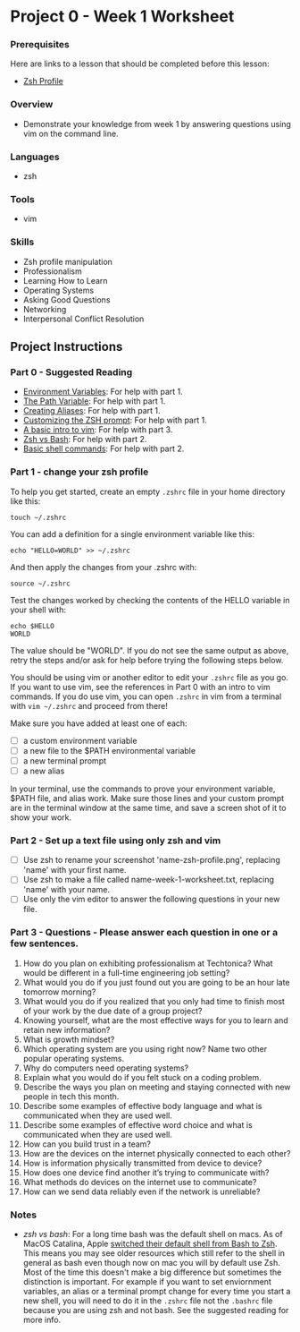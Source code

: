 # Project 0 - Week 1 Worksheet

### Prerequisites

Here are links to a lesson that should be completed before this lesson:

- [Zsh Profile](https://github.com/Techtonica/curriculum/blob/main/dev-tools/dot-profile.md)

### Overview

- Demonstrate your knowledge from week 1 by answering questions using vim on the command line.

### Languages

- zsh

### Tools

- vim

### Skills

- Zsh profile manipulation
- Professionalism
- Learning How to Learn
- Operating Systems
- Asking Good Questions
- Networking
- Interpersonal Conflict Resolution

## Project Instructions

### Part 0 - Suggested Reading

- [Environment Variables](https://linuxhint.com/set-environment-variable-zsh/): For help with part 1.
- [The Path Variable](https://janelbrandon.medium.com/understanding-the-path-variable-6eae0936e976): For help with part 1.
- [Creating Aliases](https://www.tecmint.com/create-alias-in-linux/): For help with part 1.
- [Customizing the ZSH prompt](https://linuxhint.com/change-zsh-prompt-name/): For help with part 1.
- [A basic intro to vim](https://linuxfoundation.org/blog/classic-sysadmin-vim-101-a-beginners-guide-to-vim/): For help with part 3.
- [Zsh vs Bash](https://www.educba.com/zsh-vs-bash/): For help with part 2.
- [Basic shell commands](https://www.geeksforgeeks.org/basic-shell-commands-in-linux/): For help with part 2.

### Part 1 - change your zsh profile

To help you get started, create an empty `.zshrc` file in your home directory like this:

    touch ~/.zshrc

You can add a definition for a single environment variable like this:

    echo "HELLO=WORLD" >> ~/.zshrc

And then apply the changes from your .zshrc with:

    source ~/.zshrc

Test the changes worked by checking the contents of the HELLO variable in your shell with:

    echo $HELLO
    WORLD

The value should be "WORLD". If you do not see the same output as above, retry
the steps and/or ask for help before trying the following steps below.

You should be using vim or another editor to edit your `.zshrc` file as you go.
If you want to use vim, see the references in Part 0 with an intro to vim
commands. If you do use vim, you can open `.zshrc` in vim from a terminal with
`vim ~/.zshrc` and proceed from there!

Make sure you have added at least one of each:

- [ ] a custom environment variable
- [ ] a new file to the \$PATH environmental variable
- [ ] a new terminal prompt
- [ ] a new alias

In your terminal, use the commands to prove your environment variable, \$PATH
file, and alias work. Make sure those lines and your custom prompt are in the
terminal window at the same time, and save a screen shot of it to show your
work.

### Part 2 - Set up a text file using only zsh and vim

- [ ] Use zsh to rename your screenshot 'name-zsh-profile.png', replacing 'name' with your first name.
- [ ] Use zsh to make a file called name-week-1-worksheet.txt, replacing 'name' with your name.
- [ ] Use only the vim editor to answer the following questions in your new file.

### Part 3 - Questions - Please answer each question in one or a few sentences.

1. How do you plan on exhibiting professionalism at Techtonica? What would be different in a full-time engineering job setting?
1. What would you do if you just found out you are going to be an hour late tomorrow morning?
1. What would you do if you realized that you only had time to finish most of your work by the due date of a group project?
1. Knowing yourself, what are the most effective ways for you to learn and retain new information?
1. What is growth mindset?
1. Which operating system are you using right now? Name two other popular operating systems.
1. Why do computers need operating systems?
1. Explain what you would do if you felt stuck on a coding problem.
1. Describe the ways you plan on meeting and staying connected with new people in tech this month.
1. Describe some examples of effective body language and what is communicated when they are used well.
1. Describe some examples of effective word choice and what is communicated when they are used well.
1. How can you build trust in a team?
1. How are the devices on the internet physically connected to each other?
1. How is information physically transmitted from device to device?
1. How does one device find another it’s trying to communicate with?
1. What methods do devices on the internet use to communicate?
1. How can we send data reliably even if the network is unreliable?

### Notes

- _zsh vs bash_: For a long time bash was the default shell on macs. As of
  MacOS Catalina, Apple [switched their default shell from Bash to
  Zsh](https://eshop.macsales.com/blog/56921-moving-from-bash-to-zsh-terminal-changes-in-macos-catalina/).
  This means you may see older resources which still refer to the shell in
  general as bash even though now on mac you will by default use Zsh. Most of the
  time this doesn't make a big difference but sometimes the distinction is
  important. For example if you want to set enviornment variables, an alias or a
  terminal prompt change for every time you start a new shell, you will need to
  do it in the `.zshrc` file not the `.bashrc` file because you are using zsh and
  not bash. See the suggested reading for more info.
